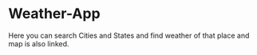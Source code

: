 # Weather-App

Here you can search Cities and States and find weather of that place and map is also linked.
